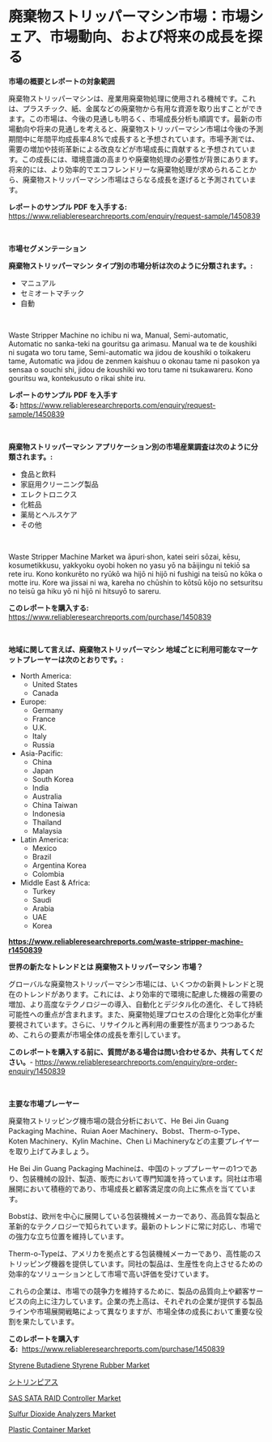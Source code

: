 <p><h1>廃棄物ストリッパーマシン市場：市場シェア、市場動向、および将来の成長を探る</h1></p><p><strong>市場の概要とレポートの対象範囲</strong></p>
<p><p>廃棄物ストリッパーマシンは、産業用廃棄物処理に使用される機械です。これは、プラスチック、紙、金属などの廃棄物から有用な資源を取り出すことができます。この市場は、今後の見通しも明るく、市場成長分析も順調です。最新の市場動向や将来の見通しを考えると、廃棄物ストリッパーマシン市場は今後の予測期間中に年間平均成長率4.8%で成長すると予想されています。市場予測では、需要の増加や技術革新による改良などが市場成長に貢献すると予想されています。この成長には、環境意識の高まりや廃棄物処理の必要性が背景にあります。将来的には、より効率的でエコフレンドリーな廃棄物処理が求められることから、廃棄物ストリッパーマシン市場はさらなる成長を遂げると予測されています。</p></p>
<p><strong>レポートのサンプル PDF を入手する:</strong> <a href="https://www.reliableresearchreports.com/enquiry/request-sample/1450839">https://www.reliableresearchreports.com/enquiry/request-sample/1450839</a></p>
<p>&nbsp;</p>
<p><strong>市場セグメンテーション</strong></p>
<p><strong>廃棄物ストリッパーマシン タイプ別の市場分析は次のように分類されます。:</strong></p>
<p><ul><li>マニュアル</li><li>セミオートマチック</li><li>自動</li></ul></p>
<p>&nbsp;</p>
<p><p>Waste Stripper Machine no ichibu ni wa, Manual, Semi-automatic, Automatic no sanka-teki na gouritsu ga arimasu. Manual wa te de koushiki ni sugata wo toru tame, Semi-automatic wa jidou de koushiki o toikakeru tame, Automatic wa jidou de zenmen kaishuu o okonau tame ni pasokon ya sensaa o souchi shi, jidou de koushiki wo toru tame ni tsukawareru. Kono gouritsu wa, kontekusuto o rikai shite iru.</p></p>
<p><strong>レポートのサンプル PDF を入手する:</strong>&nbsp;<a href="https://www.reliableresearchreports.com/enquiry/request-sample/1450839">https://www.reliableresearchreports.com/enquiry/request-sample/1450839</a></p>
<p>&nbsp;</p>
<p><strong> 廃棄物ストリッパーマシン アプリケーション別の市場産業調査は次のように分類されます。:</strong></p>
<p><ul><li>食品と飲料</li><li>家庭用クリーニング製品</li><li>エレクトロニクス</li><li>化粧品</li><li>薬局とヘルスケア</li><li>その他</li></ul></p>
<p>&nbsp;</p>
<p><p>Waste Stripper Machine Market wa āpuri·shon, katei seiri sōzai, kēsu, kosumetikkusu, yakkyoku oyobi hoken no yasu yō na bāijingu ni tekiō sa rete iru. Kono konkurēto no ryūkō wa hijō ni hijō ni fushigi na teisū no kōka o motte iru. Kore wa jissai ni wa, kareha no chūshin to kōtsū kōjo no setsuritsu no teisū ga hiku yō ni hijō ni hitsuyō to sareru.</p></p>
<p><strong>このレポートを購入する:</strong>&nbsp; <a href="https://www.reliableresearchreports.com/purchase/1450839">https://www.reliableresearchreports.com/purchase/1450839</a></p>
<p>&nbsp;</p>
<p><strong>地域に関して言えば、廃棄物ストリッパーマシン 地域ごとに利用可能なマーケットプレーヤーは次のとおりです。:</strong></p>
<p><ul>
    <li>
        North America:
        <ul>
            <li>United States</li>
            <li>Canada</li>
        </ul>
    </li>
    <li>
        Europe:
        <ul>
            <li>Germany</li>
            <li>France</li>
            <li>U.K.</li>
            <li>Italy</li>
            <li>Russia</li>
        </ul>
    </li>
    <li>
        Asia-Pacific:
        <ul>
            <li>China</li>
            <li>Japan</li>
            <li>South Korea</li>
            <li>India</li>
            <li>Australia</li>
            <li>China Taiwan</li>
            <li>Indonesia</li>
            <li>Thailand</li>
            <li>Malaysia</li>
        </ul>
    </li>
    <li>
        Latin America:
        <ul>
            <li>Mexico</li>
            <li>Brazil</li>
            <li>Argentina Korea</li>
            <li>Colombia</li>
        </ul>
    </li>
    <li>
        Middle East & Africa:
        <ul>
            <li>Turkey</li>
            <li>Saudi</li>
            <li>Arabia</li>
            <li>UAE</li>
            <li>Korea</li>
        </ul>
    </li>
    </ul></p>
<p><strong><a href="https://www.reliableresearchreports.com/waste-stripper-machine-r1450839">https://www.reliableresearchreports.com/waste-stripper-machine-r1450839</a></strong>&nbsp;</p>
<p><strong>世界の新たなトレンドとは 廃棄物ストリッパーマシン 市場？</strong></p>
<p><p>グローバルな廃棄物ストリッパーマシン市場には、いくつかの新興トレンドと現在のトレンドがあります。これには、より効率的で環境に配慮した機器の需要の増加、より高度なテクノロジーの導入、自動化とデジタル化の進化、そして持続可能性への重点が含まれます。また、廃棄物処理プロセスの合理化と効率化が重要視されています。さらに、リサイクルと再利用の重要性が高まりつつあるため、これらの要素が市場全体の成長を牽引しています。</p></p>
<p><strong>このレポートを購入する前に、質問がある場合は問い合わせるか、共有してください。</strong>- <a href="https://www.reliableresearchreports.com/enquiry/pre-order-enquiry/1450839">https://www.reliableresearchreports.com/enquiry/pre-order-enquiry/1450839</a></p>
<p>&nbsp;</p>
<p><strong>主要な市場プレーヤー</strong></p>
<p><p>廃棄物ストリッピング機市場の競合分析において、He Bei Jin Guang Packaging Machine、Ruian Aoer Machinery、Bobst、Therm-o-Type、Koten Machinery、Kylin Machine、Chen Li Machineryなどの主要プレイヤーを取り上げてみましょう。</p><p>He Bei Jin Guang Packaging Machineは、中国のトッププレーヤーの1つであり、包装機械の設計、製造、販売において専門知識を持っています。同社は市場展開において積極的であり、市場成長と顧客満足度の向上に焦点を当てています。</p><p>Bobstは、欧州を中心に展開している包装機械メーカーであり、高品質な製品と革新的なテクノロジーで知られています。最新のトレンドに常に対応し、市場での強力な立ち位置を維持しています。</p><p>Therm-o-Typeは、アメリカを拠点とする包装機械メーカーであり、高性能のストリッピング機器を提供しています。同社の製品は、生産性を向上させるための効率的なソリューションとして市場で高い評価を受けています。</p><p>これらの企業は、市場での競争力を維持するために、製品の品質向上や顧客サービスの向上に注力しています。企業の売上高は、それぞれの企業が提供する製品ラインや市場展開戦略によって異なりますが、市場全体の成長において重要な役割を果たしています。</p></p>
<p><strong>このレポートを購入する:</strong>&nbsp;&nbsp;<a href="https://www.reliableresearchreports.com/purchase/1450839">https://www.reliableresearchreports.com/purchase/1450839</a></p>
<p><p><a href="https://issuu.com/reportprime-2/docs/styrene-butadiene-styrene-rubber-market-size-2030.">Styrene Butadiene Styrene Rubber Market</a></p><p><a href="https://github.com/mreklxf44233/Market-Research-Report-List-1/blob/main/540621720570.md">シトリンピアス</a></p><p><a href="https://github.com/angelajermaine/Market-Research-Report-List-2/blob/main/sas-sata-raid-controller-market.md">SAS SATA RAID Controller Market</a></p><p><a href="https://issuu.com/reportprime-2/docs/sulfur-dioxide-analyzers-market-size-2030.pptx">Sulfur Dioxide Analyzers Market</a></p><p><a href="https://boundless-drawbridge-702.notion.site/Plastic-Container-Market-Research-Report-Reveals-The-Latest-Trends-And-Opportunities-of-this-Market--2445d946ab894c5791dd8e7a9cf28339">Plastic Container Market</a></p></p>